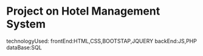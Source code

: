 # Project on Hotel Management System
technologyUsed:
frontEnd:HTML,CSS,BOOTSTAP,JQUERY
backEnd:JS,PHP
dataBase:SQL
